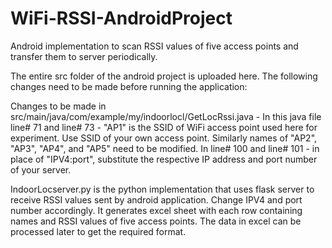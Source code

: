 # WiFi-RSSI-AndroidProject
Android implementation to scan RSSI values of five access points and transfer them to server periodically.

The entire src folder of the android project is uploaded here. The following changes need to be made before running the application:

Changes to be made in src/main/java/com/example/my/indoorlocl/GetLocRssi.java - 
	In this java file line# 71 and line# 73 - "AP1" is the SSID of WiFi access point used here for experiment. Use SSID of your own access point. Similarly names of "AP2", "AP3", "AP4", and "AP5" need to be modified.
	In line# 100 and line# 101 - in place of "IPV4:port", substitute the respective IP address and port number of your server.
	
IndoorLocserver.py is the python implementation that uses flask server to receive RSSI values sent by android application. Change IPV4 and port number accordingly. It generates excel sheet with each row containing names and RSSI values of five access points. The data in excel can be processed later to get the required format.
      
